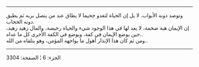 ------------------------------------------------------------------------

وتوصد دونه الأبواب. لا بل إن الحياة لتغدو جحيما لا يطاق عند من يتصل بربه
ثم يطبق دونه الحجاب.  
إن الإيمان هبة ضخمة، لا يعد لها في هذا الوجود شيء والحياة رخيصة، والمال
زهيد زهيد، حين يوضع الإيمان في كفة، ويوضع في الكفة الأخرى كل ما عداه..  
ومن ثم كان هذا الإنذار أهول ما يواجهه المؤمن، وهو يتلقاه من الله..

------------------------------------------------------------------------

الجزء: 6 ¦ الصفحة: 3304
